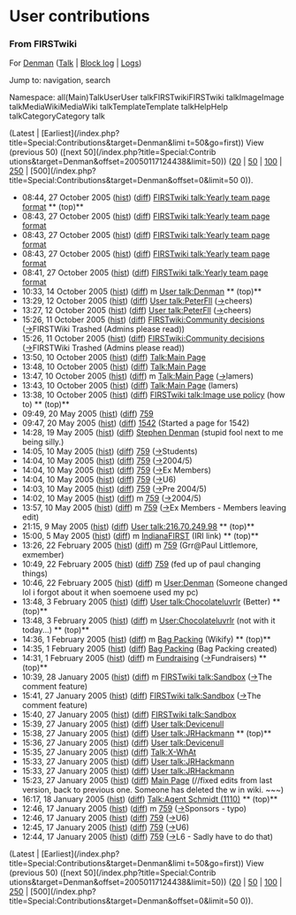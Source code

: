 # User contributions

### From FIRSTwiki

For [Denman](User:Denman "User:Denman" )
([Talk](User_talk:Denman "User talk:Denman" ) | [Block
log](/index.php?title=Special:Log&type=block&page=User:Denman "Special:Log" )
| [Logs](/index.php?title=Special:Log&user=Denman "Special:Log" ))

Jump to: navigation, search

Namespace:  all(Main)TalkUserUser talkFIRSTwikiFIRSTwiki talkImageImage
talkMediaWikiMediaWiki talkTemplateTemplate talkHelpHelp talkCategoryCategory
talk

(Latest | [Earliest](/index.php?title=Special:Contributions&target=Denman&limi
t=50&go=first)) View (previous 50) ([next 50](/index.php?title=Special:Contrib
utions&target=Denman&offset=20050117124438&limit=50))
([20](/index.php?title=Special:Contributions&target=Denman&offset=0&limit=20)
| [50](/index.php?title=Special:Contributions&target=Denman&offset=0&limit=50)
|
[100](/index.php?title=Special:Contributions&target=Denman&offset=0&limit=100)
|
[250](/index.php?title=Special:Contributions&target=Denman&offset=0&limit=250)
| [500](/index.php?title=Special:Contributions&target=Denman&offset=0&limit=50
0)).

  * 08:44, 27 October 2005 ([hist](/index.php?title=FIRSTwiki_talk:Yearly_team_page_format&action=history "FIRSTwiki talk:Yearly team page format" )) ([diff](/index.php?title=FIRSTwiki_talk:Yearly_team_page_format&diff=prev&oldid=39569 "FIRSTwiki talk:Yearly team page format" )) [FIRSTwiki talk:Yearly team page format](FIRSTwiki_talk:Yearly_team_page_format "FIRSTwiki talk:Yearly team page format" ) ** (top)**
  * 08:43, 27 October 2005 ([hist](/index.php?title=FIRSTwiki_talk:Yearly_team_page_format&action=history "FIRSTwiki talk:Yearly team page format" )) ([diff](/index.php?title=FIRSTwiki_talk:Yearly_team_page_format&diff=prev&oldid=35597 "FIRSTwiki talk:Yearly team page format" )) [FIRSTwiki talk:Yearly team page format](FIRSTwiki_talk:Yearly_team_page_format "FIRSTwiki talk:Yearly team page format" )
  * 08:43, 27 October 2005 ([hist](/index.php?title=FIRSTwiki_talk:Yearly_team_page_format&action=history "FIRSTwiki talk:Yearly team page format" )) ([diff](/index.php?title=FIRSTwiki_talk:Yearly_team_page_format&diff=prev&oldid=35596 "FIRSTwiki talk:Yearly team page format" )) [FIRSTwiki talk:Yearly team page format](FIRSTwiki_talk:Yearly_team_page_format "FIRSTwiki talk:Yearly team page format" )
  * 08:43, 27 October 2005 ([hist](/index.php?title=FIRSTwiki_talk:Yearly_team_page_format&action=history "FIRSTwiki talk:Yearly team page format" )) ([diff](/index.php?title=FIRSTwiki_talk:Yearly_team_page_format&diff=prev&oldid=35595 "FIRSTwiki talk:Yearly team page format" )) [FIRSTwiki talk:Yearly team page format](FIRSTwiki_talk:Yearly_team_page_format "FIRSTwiki talk:Yearly team page format" )
  * 08:41, 27 October 2005 ([hist](/index.php?title=FIRSTwiki_talk:Yearly_team_page_format&action=history "FIRSTwiki talk:Yearly team page format" )) ([diff](/index.php?title=FIRSTwiki_talk:Yearly_team_page_format&diff=prev&oldid=35594 "FIRSTwiki talk:Yearly team page format" )) [FIRSTwiki talk:Yearly team page format](FIRSTwiki_talk:Yearly_team_page_format "FIRSTwiki talk:Yearly team page format" )
  * 10:33, 14 October 2005 ([hist](/index.php?title=User_talk:Denman&action=history "User talk:Denman" )) ([diff](/index.php?title=User_talk:Denman&diff=prev&oldid=39762 "User talk:Denman" )) m [User talk:Denman](User_talk:Denman "User talk:Denman" ) ** (top)**
  * 13:29, 12 October 2005 ([hist](/index.php?title=User_talk:PeterFll&action=history "User talk:PeterFll" )) ([diff](/index.php?title=User_talk:PeterFll&diff=prev&oldid=40337 "User talk:PeterFll" )) [User talk:PeterFll](User_talk:PeterFll "User talk:PeterFll" ) ([→](User_talk:PeterFll#cheers "User talk:PeterFll" )cheers)
  * 13:27, 12 October 2005 ([hist](/index.php?title=User_talk:PeterFll&action=history "User talk:PeterFll" )) ([diff](/index.php?title=User_talk:PeterFll&diff=prev&oldid=35398 "User talk:PeterFll" )) [User talk:PeterFll](User_talk:PeterFll "User talk:PeterFll" ) ([→](User_talk:PeterFll#cheers "User talk:PeterFll" )cheers)
  * 15:26, 11 October 2005 ([hist](/index.php?title=FIRSTwiki:Community_decisions&action=history "FIRSTwiki:Community decisions" )) ([diff](/index.php?title=FIRSTwiki:Community_decisions&diff=prev&oldid=35406 "FIRSTwiki:Community decisions" )) [FIRSTwiki:Community decisions](FIRSTwiki:Community_decisions "FIRSTwiki:Community decisions" ) ([→](FIRSTwiki:Community_decisions#FIRSTWiki_Trashed_.28Admins_please_read.29 "FIRSTwiki:Community decisions" )FIRSTWiki Trashed (Admins please read))
  * 15:26, 11 October 2005 ([hist](/index.php?title=FIRSTwiki:Community_decisions&action=history "FIRSTwiki:Community decisions" )) ([diff](/index.php?title=FIRSTwiki:Community_decisions&diff=prev&oldid=35334 "FIRSTwiki:Community decisions" )) [FIRSTwiki:Community decisions](FIRSTwiki:Community_decisions "FIRSTwiki:Community decisions" ) ([→](FIRSTwiki:Community_decisions#FIRSTWiki_Trashed_.28Admins_please_read.29 "FIRSTwiki:Community decisions" )FIRSTWiki Trashed (Admins please read))
  * 13:50, 10 October 2005 ([hist](/index.php?title=Talk:Main_Page&action=history "Talk:Main Page" )) ([diff](/index.php?title=Talk:Main_Page&diff=prev&oldid=35432 "Talk:Main Page" )) [Talk:Main Page](Talk:Main_Page "Talk:Main Page" )
  * 13:48, 10 October 2005 ([hist](/index.php?title=Talk:Main_Page&action=history "Talk:Main Page" )) ([diff](/index.php?title=Talk:Main_Page&diff=prev&oldid=35316 "Talk:Main Page" )) [Talk:Main Page](Talk:Main_Page "Talk:Main Page" )
  * 13:47, 10 October 2005 ([hist](/index.php?title=Talk:Main_Page&action=history "Talk:Main Page" )) ([diff](/index.php?title=Talk:Main_Page&diff=prev&oldid=35315 "Talk:Main Page" )) m [Talk:Main Page](Talk:Main_Page "Talk:Main Page" ) ([→](Talk:Main_Page#lamers "Talk:Main Page" )lamers)
  * 13:43, 10 October 2005 ([hist](/index.php?title=Talk:Main_Page&action=history "Talk:Main Page" )) ([diff](/index.php?title=Talk:Main_Page&diff=prev&oldid=35314 "Talk:Main Page" )) [Talk:Main Page](Talk:Main_Page "Talk:Main Page" ) (lamers)
  * 13:38, 10 October 2005 ([hist](/index.php?title=FIRSTwiki_talk:Image_use_policy&action=history "FIRSTwiki talk:Image use policy" )) ([diff](/index.php?title=FIRSTwiki_talk:Image_use_policy&diff=prev&oldid=37971 "FIRSTwiki talk:Image use policy" )) [FIRSTwiki talk:Image use policy](FIRSTwiki_talk:Image_use_policy "FIRSTwiki talk:Image use policy" ) (how to) ** (top)**
  * 09:49, 20 May 2005 ([hist](/index.php?title=759&action=history "759" )) ([diff](/index.php?title=759&diff=prev&oldid=32879 "759" )) [759](759 "759" )
  * 09:47, 20 May 2005 ([hist](/index.php?title=1542&action=history "1542" )) ([diff](/index.php?title=1542&diff=prev&oldid=33296 "1542" )) [1542](1542 "1542" ) (Started a page for 1542)
  * 14:28, 19 May 2005 ([hist](/index.php?title=Stephen_Denman&action=history "Stephen Denman" )) ([diff](/index.php?title=Stephen_Denman&diff=prev&oldid=33174 "Stephen Denman" )) [Stephen Denman](Stephen_Denman "Stephen Denman" ) (stupid fool next to me being silly.)
  * 14:05, 10 May 2005 ([hist](/index.php?title=759&action=history "759" )) ([diff](/index.php?title=759&diff=prev&oldid=32874 "759" )) [759](759 "759" ) ([→](759#Students "759" )Students)
  * 14:04, 10 May 2005 ([hist](/index.php?title=759&action=history "759" )) ([diff](/index.php?title=759&diff=prev&oldid=32575 "759" )) [759](759 "759" ) ([→](759#2004.2F5 "759" )2004/5)
  * 14:04, 10 May 2005 ([hist](/index.php?title=759&action=history "759" )) ([diff](/index.php?title=759&diff=prev&oldid=32574 "759" )) [759](759 "759" ) ([→](759#Ex_Members "759" )Ex Members)
  * 14:04, 10 May 2005 ([hist](/index.php?title=759&action=history "759" )) ([diff](/index.php?title=759&diff=prev&oldid=32573 "759" )) [759](759 "759" ) ([→](759#U6 "759" )U6)
  * 14:03, 10 May 2005 ([hist](/index.php?title=759&action=history "759" )) ([diff](/index.php?title=759&diff=prev&oldid=32572 "759" )) [759](759 "759" ) ([→](759#Pre_2004.2F5 "759" )Pre 2004/5)
  * 14:02, 10 May 2005 ([hist](/index.php?title=759&action=history "759" )) ([diff](/index.php?title=759&diff=prev&oldid=32571 "759" )) m [759](759 "759" ) ([→](759#2004.2F5 "759" )2004/5)
  * 13:57, 10 May 2005 ([hist](/index.php?title=759&action=history "759" )) ([diff](/index.php?title=759&diff=prev&oldid=32570 "759" )) m [759](759 "759" ) ([→](759#Ex_Members "759" )Ex Members - Members leaving edit)
  * 21:15, 9 May 2005 ([hist](/index.php?title=User_talk:216.70.249.98&action=history "User talk:216.70.249.98" )) ([diff](/index.php?title=User_talk:216.70.249.98&diff=prev&oldid=40326 "User talk:216.70.249.98" )) [User talk:216.70.249.98](User_talk:216.70.249.98 "User talk:216.70.249.98" ) ** (top)**
  * 15:00, 5 May 2005 ([hist](/index.php?title=IndianaFIRST&action=history "IndianaFIRST" )) ([diff](/index.php?title=IndianaFIRST&diff=prev&oldid=38693 "IndianaFIRST" )) m [IndianaFIRST](IndianaFIRST "IndianaFIRST" ) (IRI link) ** (top)**
  * 13:26, 22 February 2005 ([hist](/index.php?title=759&action=history "759" )) ([diff](/index.php?title=759&diff=prev&oldid=31015 "759" )) m [759](759 "759" ) (Grr@Paul Littlemore, exmember)
  * 10:49, 22 February 2005 ([hist](/index.php?title=759&action=history "759" )) ([diff](/index.php?title=759&diff=prev&oldid=31013 "759" )) [759](759 "759" ) (fed up of paul changing things)
  * 10:46, 22 February 2005 ([hist](/index.php?title=User:Denman&action=history "User:Denman" )) ([diff](/index.php?title=User:Denman&diff=prev&oldid=34064 "User:Denman" )) m [User:Denman](User:Denman "User:Denman" ) (Someone changed lol i forgot about it when soemoene used my pc)
  * 13:48, 3 February 2005 ([hist](/index.php?title=User_talk:Chocolateluvrlr&action=history "User talk:Chocolateluvrlr" )) ([diff](/index.php?title=User_talk:Chocolateluvrlr&diff=prev&oldid=40244 "User talk:Chocolateluvrlr" )) [User talk:Chocolateluvrlr](User_talk:Chocolateluvrlr "User talk:Chocolateluvrlr" ) (Better) ** (top)**
  * 13:48, 3 February 2005 ([hist](/index.php?title=User:Chocolateluvrlr&action=history "User:Chocolateluvrlr" )) ([diff](/index.php?title=User:Chocolateluvrlr&diff=prev&oldid=40243 "User:Chocolateluvrlr" )) m [User:Chocolateluvrlr](User:Chocolateluvrlr "User:Chocolateluvrlr" ) (not with it today...) ** (top)**
  * 14:36, 1 February 2005 ([hist](/index.php?title=Bag_Packing&action=history "Bag Packing" )) ([diff](/index.php?title=Bag_Packing&diff=prev&oldid=40235 "Bag Packing" )) m [Bag Packing](Bag_Packing "Bag Packing" ) (Wikify) ** (top)**
  * 14:35, 1 February 2005 ([hist](/index.php?title=Bag_Packing&action=history "Bag Packing" )) ([diff](/index.php?title=Bag_Packing&diff=prev&oldid=30789 "Bag Packing" )) [Bag Packing](Bag_Packing "Bag Packing" ) (Bag Packing created)
  * 14:31, 1 February 2005 ([hist](/index.php?title=Fundraising&action=history "Fundraising" )) ([diff](/index.php?title=Fundraising&diff=prev&oldid=39258 "Fundraising" )) m [Fundraising](Fundraising "Fundraising" ) ([→](Fundraising#Fundraisers "Fundraising" )Fundraisers) ** (top)**
  * 10:39, 28 January 2005 ([hist](/index.php?title=FIRSTwiki_talk:Sandbox&action=history "FIRSTwiki talk:Sandbox" )) ([diff](/index.php?title=FIRSTwiki_talk:Sandbox&diff=prev&oldid=36538 "FIRSTwiki talk:Sandbox" )) m [FIRSTwiki talk:Sandbox](FIRSTwiki_talk:Sandbox "FIRSTwiki talk:Sandbox" ) ([→](FIRSTwiki_talk:Sandbox#The_comment_feature "FIRSTwiki talk:Sandbox" )The comment feature)
  * 15:41, 27 January 2005 ([hist](/index.php?title=FIRSTwiki_talk:Sandbox&action=history "FIRSTwiki talk:Sandbox" )) ([diff](/index.php?title=FIRSTwiki_talk:Sandbox&diff=prev&oldid=30728 "FIRSTwiki talk:Sandbox" )) [FIRSTwiki talk:Sandbox](FIRSTwiki_talk:Sandbox "FIRSTwiki talk:Sandbox" ) ([→](FIRSTwiki_talk:Sandbox#The_comment_feature "FIRSTwiki talk:Sandbox" )The comment feature)
  * 15:40, 27 January 2005 ([hist](/index.php?title=FIRSTwiki_talk:Sandbox&action=history "FIRSTwiki talk:Sandbox" )) ([diff](/index.php?title=FIRSTwiki_talk:Sandbox&diff=prev&oldid=30698 "FIRSTwiki talk:Sandbox" )) [FIRSTwiki talk:Sandbox](FIRSTwiki_talk:Sandbox "FIRSTwiki talk:Sandbox" )
  * 15:39, 27 January 2005 ([hist](/index.php?title=User_talk:Devicenull&action=history "User talk:Devicenull" )) ([diff](/index.php?title=User_talk:Devicenull&diff=prev&oldid=30722 "User talk:Devicenull" )) [User talk:Devicenull](User_talk:Devicenull "User talk:Devicenull" )
  * 15:38, 27 January 2005 ([hist](/index.php?title=User_talk:JRHackmann&action=history "User talk:JRHackmann" )) ([diff](/index.php?title=User_talk:JRHackmann&diff=prev&oldid=39983 "User talk:JRHackmann" )) [User talk:JRHackmann](User_talk:JRHackmann "User talk:JRHackmann" ) ** (top)**
  * 15:36, 27 January 2005 ([hist](/index.php?title=User_talk:Devicenull&action=history "User talk:Devicenull" )) ([diff](/index.php?title=User_talk:Devicenull&diff=prev&oldid=30696 "User talk:Devicenull" )) [User talk:Devicenull](User_talk:Devicenull "User talk:Devicenull" )
  * 15:35, 27 January 2005 ([hist](/index.php?title=Talk:X-WhAt&action=history "Talk:X-WhAt" )) ([diff](/index.php?title=Talk:X-WhAt&diff=prev&oldid=30721 "Talk:X-WhAt" )) [Talk:X-WhAt](Talk:X-WhAt "Talk:X-WhAt" )
  * 15:33, 27 January 2005 ([hist](/index.php?title=User_talk:JRHackmann&action=history "User talk:JRHackmann" )) ([diff](/index.php?title=User_talk:JRHackmann&diff=prev&oldid=30695 "User talk:JRHackmann" )) [User talk:JRHackmann](User_talk:JRHackmann "User talk:JRHackmann" )
  * 15:33, 27 January 2005 ([hist](/index.php?title=User_talk:JRHackmann&action=history "User talk:JRHackmann" )) ([diff](/index.php?title=User_talk:JRHackmann&diff=prev&oldid=30694 "User talk:JRHackmann" )) [User talk:JRHackmann](User_talk:JRHackmann "User talk:JRHackmann" )
  * 15:23, 27 January 2005 ([hist](/index.php?title=Main_Page&action=history "Main Page" )) ([diff](/index.php?title=Main_Page&diff=prev&oldid=30876 "Main Page" )) [Main Page](Main_Page "Main Page" ) (//fixed edits from last version, back to previous one. Someone has deleted the w in wiki. ~~~)
  * 16:17, 18 January 2005 ([hist](/index.php?title=Talk:Agent_Schmidt_%281110%29&action=history "Talk:Agent Schmidt \(1110\)" )) ([diff](/index.php?title=Talk:Agent_Schmidt_%281110%29&diff=prev&oldid=39987 "Talk:Agent Schmidt \(1110\)" )) [Talk:Agent Schmidt (1110)](Talk:Agent_Schmidt_%281110%29 "Talk:Agent Schmidt \(1110\)" ) ** (top)**
  * 12:46, 17 January 2005 ([hist](/index.php?title=759&action=history "759" )) ([diff](/index.php?title=759&diff=prev&oldid=30901 "759" )) m [759](759 "759" ) ([→](759#Sponsors "759" )Sponsors - typo)
  * 12:46, 17 January 2005 ([hist](/index.php?title=759&action=history "759" )) ([diff](/index.php?title=759&diff=prev&oldid=29139 "759" )) [759](759 "759" ) ([→](759#U6 "759" )U6)
  * 12:45, 17 January 2005 ([hist](/index.php?title=759&action=history "759" )) ([diff](/index.php?title=759&diff=prev&oldid=29138 "759" )) [759](759 "759" ) ([→](759#U6 "759" )U6)
  * 12:44, 17 January 2005 ([hist](/index.php?title=759&action=history "759" )) ([diff](/index.php?title=759&diff=prev&oldid=29137 "759" )) [759](759 "759" ) ([→](759#L6 "759" )L6 - Sadly have to do that)

(Latest | [Earliest](/index.php?title=Special:Contributions&target=Denman&limi
t=50&go=first)) View (previous 50) ([next 50](/index.php?title=Special:Contrib
utions&target=Denman&offset=20050117124438&limit=50))
([20](/index.php?title=Special:Contributions&target=Denman&offset=0&limit=20)
| [50](/index.php?title=Special:Contributions&target=Denman&offset=0&limit=50)
|
[100](/index.php?title=Special:Contributions&target=Denman&offset=0&limit=100)
|
[250](/index.php?title=Special:Contributions&target=Denman&offset=0&limit=250)
| [500](/index.php?title=Special:Contributions&target=Denman&offset=0&limit=50
0)).

